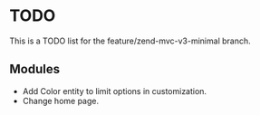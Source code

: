 # TODO

This is a TODO list for the feature/zend-mvc-v3-minimal branch.

## Modules

- Add Color entity to limit options in customization.
- Change home page.
